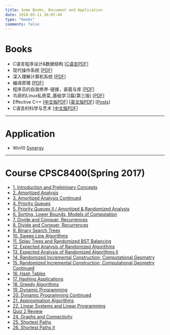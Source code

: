 ```yaml
---
title: Some Books, Document and Application
date: 2018-05-11 10:07:49
type: "books"
comments: false
---
```


# Books

- C语言程序设计&数据结构 [[C语言PDF](https://drive.google.com/file/d/1n3XfcdIkIw9M9Q1qbVVOsQt_-XC5KO2w/view?usp=sharing)]
- 现代操作系统 [[PDF]](https://drive.google.com/open?id=1Qc3wPK8CYkOOClEX6vnAVOEFZpWgdto9)
- 深入理解计算机系统 [[PDF]](https://drive.google.com/open?id=10iB3dEa432q4hqB_wvrPjQN0hhR-1X17)
- 编译原理 [[PDF]](https://drive.google.com/open?id=1R8tzEdDlqdwCEQj1Wm-HZasDzUM7sxWR)
- 程序员的自我修养-链接，装载与库 [[PDF]](https://drive.google.com/open?id=1JoMAObN235dCqZ2msm_SDBpumJFyH5Wx)
- 鸟哥的Linux私房菜_基础学习篇(第三版) [[PDF]](https://drive.google.com/open?id=10CicR_jrFe2_dv4CvC63y8fiIpP3XE_U)
- Effective C++ [[中文版PDF](https://drive.google.com/file/d/1fjLTF1kxxgR1HBLApj8fLdu1Yu3ZZECA/view?usp=sharing)]  [[英文版PDF](https://drive.google.com/file/d/1keiNn8D16ve3dIoDLCbC6DmtgUMLMi4i/view?usp=sharing)] [[Posts](http://guozet.me/tags/EffectiveC/)]
- C语言的科学与艺术 [[中文版PDF](https://drive.google.com/file/d/12V4v7EPWePhdMqHTISHPsikLttfGacqb/view?usp=sharing)]

--------

# Application

- Win10 [Synergy](http://guozet.me/download/application/synergy-1.6.2-Windows-x64)

--------

# Course CPSC8400(Spring 2017)

* [1. Introduction and Preliminary Concepts](https://youtu.be/mWMtM3nvHmw)
* [2. Amortized Analysis](https://youtu.be/kiidCjyLwk0)
* [3. Amortized Analysis Continued](https://youtu.be/rYL9PG9HyMA)
* [4. Priority Queues](https://youtu.be/_XIQYTjEkWc)
* [5. Priority Queues II / Amortized & Randomized Analysis](https://youtu.be/XvrRyxUaWYI)
* [6. Sorting, Lower Bounds, Models of Computation](https://youtu.be/BpBQq7hM_Uk)
* [7. Divide and Conquer, Recurrences](https://youtu.be/OX0VgT4K3Ho)
* [8. Divide and Conquer, Recurrences](https://youtu.be/zEBvcW3g-4g)[](https://youtu.be/zEBvcW3g-4g)
* [9. Binary Search Trees](https://youtu.be/GJmNZh4NF0M)[](https://youtu.be/GJmNZh4NF0M)
* [10. Sweep Line Algorithms](https://youtu.be/ukSHzIIffn4)[](https://youtu.be/ukSHzIIffn4)
* [11. Splay Trees and Randomized BST Balancing](https://youtu.be/7UU984FZzs4)[](https://youtu.be/7UU984FZzs4)
* [12. Expected Analysis of Randomized Algorithms](https://youtu.be/nUD8Nj-TeLQ)[](https://youtu.be/nUD8Nj-TeLQ)
* [13. Expected Analysis of Randomized Algorithms II](https://youtu.be/Uc17_aggglc)[](https://youtu.be/Uc17_aggglc)
* [14. Randomized Incremental Construction; Computational Geometry](https://youtu.be/Pd4SyCueUu4)[](https://youtu.be/Pd4SyCueUu4)
* [15. Randomized Incremental Construction; Computational Geometry Continued](https://youtu.be/UjeuhI-erWY)[](https://youtu.be/UjeuhI-erWY)
* [16. Hash Tables](https://youtu.be/sxzpf9SQpgk)[](https://youtu.be/sxzpf9SQpgk)
* [17. Hashing Applications  ](https://youtu.be/lkv1Ad75Z-E)[](https://youtu.be/lkv1Ad75Z-E)
* [18. Greedy Algorithms](https://www.youtube.com/watch?v=0T4zrY29IIM&feature=youtu.be)[](https://www.youtube.com/watch?v=0T4zrY29IIM&feature=youtu.be)
* [19. Dynamic Programming](https://youtu.be/UF7RJlgzFk8)[](https://youtu.be/UF7RJlgzFk8)
* [20. Dynamic Programming Continued](https://youtu.be/e9Rk8J7P6vo)
* [21. Approximation Algorithms](https://youtu.be/9fgMrjLU-c4)
* [22. Linear Systems and Linear Programming](https://youtu.be/BJZoD31M1zw)
* [Quiz 2 Review](https://youtu.be/5X3nE4M00cw)
* [24. Graphs and Connectivity](https://youtu.be/chMs9-QYSQg)
* [25. Shortest Paths](https://youtu.be/1wIXa0U1MCg)[](https://youtu.be/1wIXa0U1MCg)
* [26. Shortest Paths II](https://youtu.be/uqyqPmtmqSo)